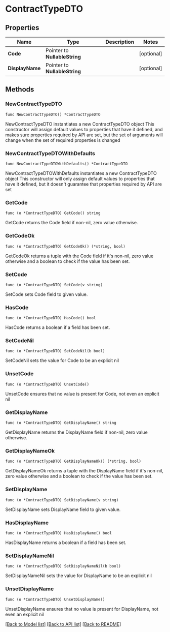 # ContractTypeDTO

## Properties

Name | Type | Description | Notes
------------ | ------------- | ------------- | -------------
**Code** | Pointer to **NullableString** |  | [optional] 
**DisplayName** | Pointer to **NullableString** |  | [optional] 

## Methods

### NewContractTypeDTO

`func NewContractTypeDTO() *ContractTypeDTO`

NewContractTypeDTO instantiates a new ContractTypeDTO object
This constructor will assign default values to properties that have it defined,
and makes sure properties required by API are set, but the set of arguments
will change when the set of required properties is changed

### NewContractTypeDTOWithDefaults

`func NewContractTypeDTOWithDefaults() *ContractTypeDTO`

NewContractTypeDTOWithDefaults instantiates a new ContractTypeDTO object
This constructor will only assign default values to properties that have it defined,
but it doesn't guarantee that properties required by API are set

### GetCode

`func (o *ContractTypeDTO) GetCode() string`

GetCode returns the Code field if non-nil, zero value otherwise.

### GetCodeOk

`func (o *ContractTypeDTO) GetCodeOk() (*string, bool)`

GetCodeOk returns a tuple with the Code field if it's non-nil, zero value otherwise
and a boolean to check if the value has been set.

### SetCode

`func (o *ContractTypeDTO) SetCode(v string)`

SetCode sets Code field to given value.

### HasCode

`func (o *ContractTypeDTO) HasCode() bool`

HasCode returns a boolean if a field has been set.

### SetCodeNil

`func (o *ContractTypeDTO) SetCodeNil(b bool)`

 SetCodeNil sets the value for Code to be an explicit nil

### UnsetCode
`func (o *ContractTypeDTO) UnsetCode()`

UnsetCode ensures that no value is present for Code, not even an explicit nil
### GetDisplayName

`func (o *ContractTypeDTO) GetDisplayName() string`

GetDisplayName returns the DisplayName field if non-nil, zero value otherwise.

### GetDisplayNameOk

`func (o *ContractTypeDTO) GetDisplayNameOk() (*string, bool)`

GetDisplayNameOk returns a tuple with the DisplayName field if it's non-nil, zero value otherwise
and a boolean to check if the value has been set.

### SetDisplayName

`func (o *ContractTypeDTO) SetDisplayName(v string)`

SetDisplayName sets DisplayName field to given value.

### HasDisplayName

`func (o *ContractTypeDTO) HasDisplayName() bool`

HasDisplayName returns a boolean if a field has been set.

### SetDisplayNameNil

`func (o *ContractTypeDTO) SetDisplayNameNil(b bool)`

 SetDisplayNameNil sets the value for DisplayName to be an explicit nil

### UnsetDisplayName
`func (o *ContractTypeDTO) UnsetDisplayName()`

UnsetDisplayName ensures that no value is present for DisplayName, not even an explicit nil

[[Back to Model list]](../README.md#documentation-for-models) [[Back to API list]](../README.md#documentation-for-api-endpoints) [[Back to README]](../README.md)


